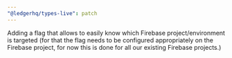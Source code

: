 ```yaml
---
"@ledgerhq/types-live": patch
---
```


Adding a flag that allows to easily know which Firebase project/environment is targeted (for that the flag needs to be configured appropriately on the Firebase project, for now this is done for all our existing Firebase projects.)
